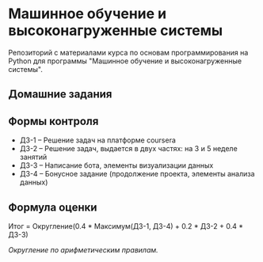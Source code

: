 # Машинное обучение и высоконагруженные системы

Репозиторий с материалами курса по основам программирования на Python для программы "Машинное обучение и высоконагруженные системы".

## Домашние задания



## Формы контроля 

* ДЗ-1 – Решение задач на платформе coursera
* ДЗ-2 – Решение задач, выдается в двух частях: на 3 и 5 неделе занятий
* ДЗ-3 – Написание бота, элементы визуализации данных
* ДЗ-4 – Бонусное задание (продолжение проекта, элементы анализа данных)

## Формула оценки

Итог = Округление(0.4 * Максимум(ДЗ-1, ДЗ-4) + 0.2 * ДЗ-2 + 0.4 * ДЗ-3)

*Округление по арифметическим правилам.*
